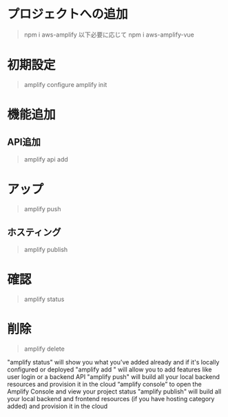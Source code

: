 # プロジェクトへの追加
> npm i aws-amplify
以下必要に応じて
> npm i aws-amplify-vue

# 初期設定
> amplify configure
> amplify init

# 機能追加

## API追加

> amplify api add

# アップ

> amplify push

## ホスティング
> amplify publish

# 確認

> amplify status

# 削除

> amplify delete

"amplify status" will show you what you've added already and if it's locally configured or deployed
"amplify add <category>" will allow you to add features like user login or a backend API
"amplify push" will build all your local backend resources and provision it in the cloud
“amplify console” to open the Amplify Console and view your project status
"amplify publish" will build all your local backend and frontend resources (if you have hosting category added) and provision it in the cloud
